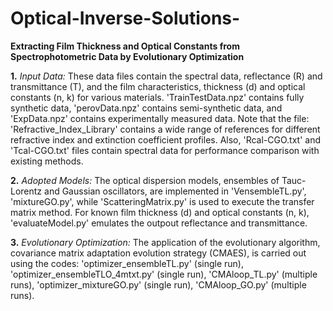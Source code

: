 # Optical-Inverse-Solutions-
**Extracting Film Thickness and Optical Constants from Spectrophotometric Data by Evolutionary Optimization**


**1.** _Input Data:_ These data files contain the spectral data, reflectance (R) and transmittance (T), and the film characteristics, thickness (d) and optical constants (n, k) for various materials. 'TrainTestData.npz' contains fully synthetic data, 'perovData.npz' contains semi-synthetic data, and 'ExpData.npz' contains experimentally measured data. Note that the file: 'Refractive_Index_Library' contains a wide range of references for different refractive index and extinction coefficient profiles. Also, 'Rcal-CGO.txt' and 'Tcal-CGO.txt' files contain spectral data for performance comparison with existing methods.   

**2.** _Adopted Models:_ The optical dispersion models, ensembles of Tauc-Lorentz and Gaussian oscillators, are implemented in 'VensembleTL.py', 'mixtureGO.py', while 'ScatteringMatrix.py' is used to execute the transfer matrix method. For known film thickness (d) and optical constants (n, k), 'evaluateModel.py' emulates the outpout reflectance and transmittance. 

**3.** _Evolutionary Optimization:_ The application of the evolutionary algorithm, covariance matrix adaptation evolution strategy (CMAES), is carried out using the codes: 'optimizer_ensembleTL.py' (single run), 'optimizer_ensembleTLO_4mtxt.py' (single run), 'CMAloop_TL.py' (multiple runs), 'optimizer_mixtureGO.py' (single run), 'CMAloop_GO.py' (multiple runs).  
